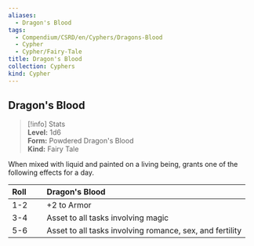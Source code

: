 ```yaml
---
aliases:
  - Dragon's Blood
tags:
  - Compendium/CSRD/en/Cyphers/Dragons-Blood
  - Cypher
  - Cypher/Fairy-Tale
title: Dragon's Blood
collection: Cyphers
kind: Cypher
---
```

## Dragon's Blood  
>[!info] Stats  
> **Level:** 1d6  
> **Form:** Powdered Dragon's Blood  
> **Kind:** Fairy Tale
  
When mixed with liquid and painted on a living being, grants one of the following effects for a day.  

|  Roll &nbsp; &nbsp; &nbsp; | Dragon's Blood  |  
| ------------- | :----------- |  
| 1-2 | +2 to Armor |  
| 3-4 | Asset to all tasks involving magic |  
| 5-6 | Asset to all tasks involving romance, sex, and fertility |
